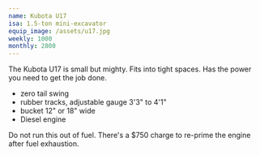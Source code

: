 ```yaml
---
name: Kubota U17
isa: 1.5-ton mini-excavator
equip_image: /assets/u17.jpg
weekly: 1000
monthly: 2800
---
```


The Kubota U17 is small but mighty. Fits into tight spaces. Has the
power you need to get the job done.

* zero tail swing
* rubber tracks, adjustable gauge 3'3" to 4'1"
* bucket 12" or 18" wide
* Diesel engine

Do not run this out of fuel. There's a $750 charge to re-prime the
engine after fuel exhaustion.
